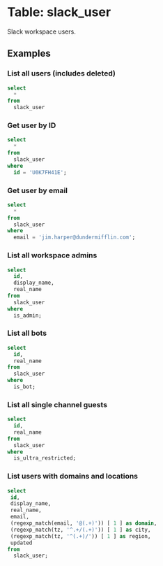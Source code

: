 # Table: slack_user

Slack workspace users.

## Examples

### List all users (includes deleted)

```sql
select
  *
from
  slack_user
```

### Get user by ID

```sql
select
  *
from
  slack_user
where
  id = 'U0K7FH41E';
```

### Get user by email

```sql
select
  *
from
  slack_user
where
  email = 'jim.harper@dundermifflin.com';
```

### List all workspace admins

```sql
select
  id,
  display_name,
  real_name
from
  slack_user
where
  is_admin;
```

### List all bots

```sql
select
  id,
  real_name
from
  slack_user
where
  is_bot;
```

### List all single channel guests

```sql
select
  id,
  real_name
from
  slack_user
where
  is_ultra_restricted;
```

### List users with domains and locations

```sql
select
 id,
 display_name,
 real_name,
 email,
 (regexp_match(email, '@(.+)')) [ 1 ] as domain,
 (regexp_match(tz, '^.+/(.+)')) [ 1 ] as city,
 (regexp_match(tz, '^(.+)/')) [ 1 ] as region,
 updated
from
  slack_user;
```
